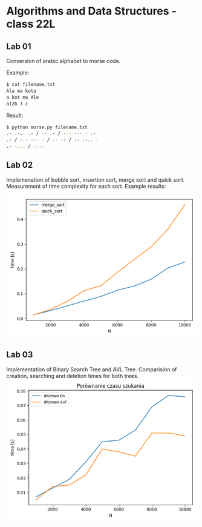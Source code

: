 # Algorithms and Data Structures - class 22L

## Lab 01 
Conversion of arabic alphabet to morse code.

Example: 
```bash
$ cat filename.txt
Ala ma kota
a kot ma Ale
a12b 3 c
```
Result:
```bash
$ python morse.py filename.txt
.- .-.. .- / -- .- / -.- --- - .-
.- / -.- --- - / -- .- / .- .-.. .
.- -... / -.-.
```

## Lab 02 
Implemenation of bubble sort, insertion sort, merge sort and quick sort. Measurement of time complexity for each sort. Example results:

![quick_sort_vs_merge_sort](https://github.com/dazeeeed/algorithms-and-data-structures-22L/blob/main/lab02/quick_sort_vs_merge_sort.png)

## Lab 03
Implementation of Binary Search Tree and AVL Tree. Comparision of creation, searching and deletion times for both trees.
![BST_vs_AVL](https://github.com/dazeeeed/algorithms-and-data-structures-22L/blob/main/lab03/Figure_2.png)